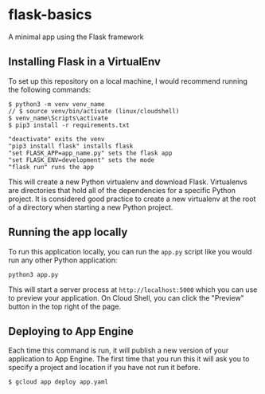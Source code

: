 # flask-basics
A minimal app using the Flask framework

## Installing Flask in a VirtualEnv

To set up this repository on a local machine, I would recommend running the following commands:

```
$ python3 -m venv venv_name
// $ source venv/bin/activate (linux/cloudshell)
$ venv_name\Scripts\activate
$ pip3 install -r requirements.txt

"deactivate" exits the venv
"pip3 install flask" installs flask
"set FLASK_APP=app_name.py" sets the flask app
"set FLASK_ENV=development" sets the mode
"flask run" runs the app
```

This will create a new Python virtualenv and download Flask. 
Virtualenvs are directories that hold all of the dependencies for a specific Python project.
It is considered good practice to create a new virtualenv at the root of a directory when starting a new Python project.

## Running the app locally

To run this application locally, you can run the `app.py` script like you would run any other Python application:

```
python3 app.py
```

This will start a server process at `http://localhost:5000` which you can use to preview your application. On Cloud Shell, you can click the "Preview" button in the top right of the page.

## Deploying to App Engine

Each time this command is run, it will publish a new version of your application to App Engine.
The first time that you run this it will ask you to specify a project and location if you have not run it before.

```
$ gcloud app deploy app.yaml
```

